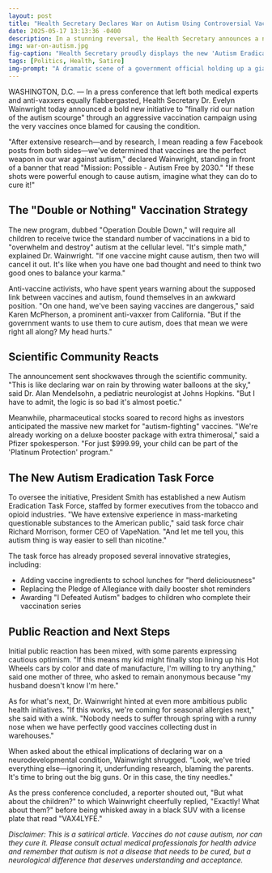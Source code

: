 ```yaml
---
layout: post
title: "Health Secretary Declares War on Autism Using Controversial Vaccines"
date: 2025-05-17 13:13:36 -0400
description: In a stunning reversal, the Health Secretary announces a new initiative to combat autism using the very vaccines once blamed for causing it.
img: war-on-autism.jpg
fig-caption: "Health Secretary proudly displays the new 'Autism Eradication Vaccine' while standing in front of a graph showing autism rates going down"
tags: [Politics, Health, Satire]
img-prompt: "A dramatic scene of a government official holding up a giant syringe with 'Cure for Autism' written on it, standing in front of a cheering crowd, in the style of political propaganda posters"
---
```


WASHINGTON, D.C. — In a press conference that left both medical experts and anti-vaxxers equally flabbergasted, Health Secretary Dr. Evelyn Wainwright today announced a bold new initiative to "finally rid our nation of the autism scourge" through an aggressive vaccination campaign using the very vaccines once blamed for causing the condition.

"After extensive research—and by research, I mean reading a few Facebook posts from both sides—we've determined that vaccines are the perfect weapon in our war against autism," declared Wainwright, standing in front of a banner that read "Mission: Possible - Autism Free by 2030." "If these shots were powerful enough to cause autism, imagine what they can do to cure it!"

## The "Double or Nothing" Vaccination Strategy

The new program, dubbed "Operation Double Down," will require all children to receive twice the standard number of vaccinations in a bid to "overwhelm and destroy" autism at the cellular level. "It's simple math," explained Dr. Wainwright. "If one vaccine might cause autism, then two will cancel it out. It's like when you have one bad thought and need to think two good ones to balance your karma."

Anti-vaccine activists, who have spent years warning about the supposed link between vaccines and autism, found themselves in an awkward position. "On one hand, we've been saying vaccines are dangerous," said Karen McPherson, a prominent anti-vaxxer from California. "But if the government wants to use them to cure autism, does that mean we were right all along? My head hurts."

## Scientific Community Reacts

The announcement sent shockwaves through the scientific community. "This is like declaring war on rain by throwing water balloons at the sky," said Dr. Alan Mendelsohn, a pediatric neurologist at Johns Hopkins. "But I have to admit, the logic is so bad it's almost poetic."

Meanwhile, pharmaceutical stocks soared to record highs as investors anticipated the massive new market for "autism-fighting" vaccines. "We're already working on a deluxe booster package with extra thimerosal," said a Pfizer spokesperson. "For just $999.99, your child can be part of the 'Platinum Protection' program."

## The New Autism Eradication Task Force

To oversee the initiative, President Smith has established a new Autism Eradication Task Force, staffed by former executives from the tobacco and opioid industries. "We have extensive experience in mass-marketing questionable substances to the American public," said task force chair Richard Morrison, former CEO of VapeNation. "And let me tell you, this autism thing is way easier to sell than nicotine."

The task force has already proposed several innovative strategies, including:

* Adding vaccine ingredients to school lunches for "herd deliciousness"
* Replacing the Pledge of Allegiance with daily booster shot reminders
* Awarding "I Defeated Autism" badges to children who complete their vaccination series

## Public Reaction and Next Steps

Initial public reaction has been mixed, with some parents expressing cautious optimism. "If this means my kid might finally stop lining up his Hot Wheels cars by color and date of manufacture, I'm willing to try anything," said one mother of three, who asked to remain anonymous because "my husband doesn't know I'm here."

As for what's next, Dr. Wainwright hinted at even more ambitious public health initiatives. "If this works, we're coming for seasonal allergies next," she said with a wink. "Nobody needs to suffer through spring with a runny nose when we have perfectly good vaccines collecting dust in warehouses."

When asked about the ethical implications of declaring war on a neurodevelopmental condition, Wainwright shrugged. "Look, we've tried everything else—ignoring it, underfunding research, blaming the parents. It's time to bring out the big guns. Or in this case, the tiny needles."

As the press conference concluded, a reporter shouted out, "But what about the children?" to which Wainwright cheerfully replied, "Exactly! What about them?" before being whisked away in a black SUV with a license plate that read "VAX4LYFE."

*Disclaimer: This is a satirical article. Vaccines do not cause autism, nor can they cure it. Please consult actual medical professionals for health advice and remember that autism is not a disease that needs to be cured, but a neurological difference that deserves understanding and acceptance.*
